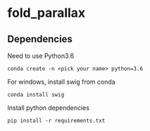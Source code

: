 # fold_parallax


## Dependencies

Need to use Python3.6

```conda create -n <pick your name> python=3.6```

For windows, install swig from conda

```conda install swig ```

Install python dependencies

```pip install -r requirements.txt```